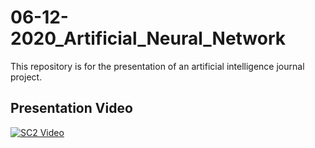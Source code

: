 # 06-12-2020_Artificial_Neural_Network
This repository is for the presentation of an artificial intelligence journal project.


## Presentation Video
[![SC2 Video](https://images.unsplash.com/photo-1592301388444-185c2d047bbd?ixid=MXwxMjA3fDB8MHxwaG90by1wYWdlfHx8fGVufDB8fHw%3D&ixlib=rb-1.2.1&auto=format&fit=crop&w=500&q=80)](https://youtu.be/GpBoTlK4Gc8)
